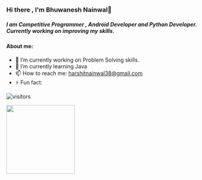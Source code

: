 ### Hi there , I'm Bhuwanesh Nainwal👋

##### I am Competitive Programmer , Android Developer and Python Developer. Currently working on improving my skills.


#### About me:
- 🔭 I’m currently working on Problem Solving skills.
- 🌱 I’m currently learning Java
- 📫 How to reach me: harshitnainwal38@gmail.com
- ⚡ Fun fact: 

![visitors](https://visitor-badge.glitch.me/badge?page_id=page.id)

<img height="180em" src="https://github-readme-stats.vercel.app/api?username=BhuwaneshNainwal&show_icons=true&hide_border=true&&count_private=true&include_all_commits=true" />

